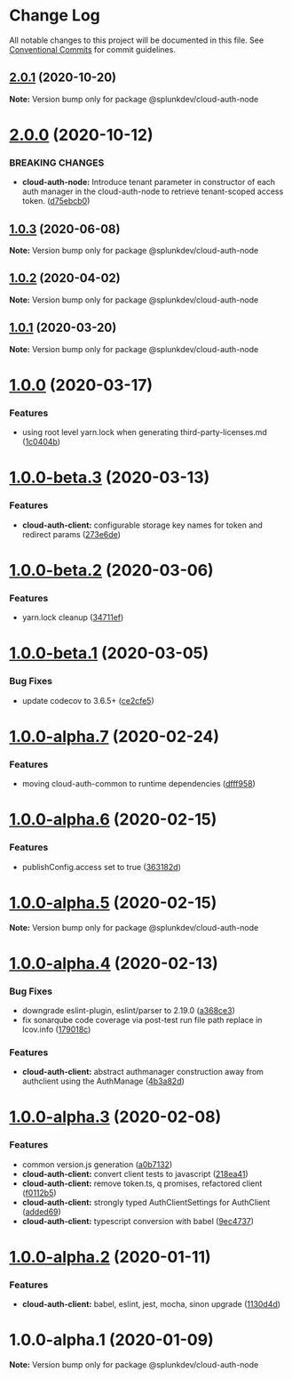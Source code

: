 # Change Log

All notable changes to this project will be documented in this file.
See [Conventional Commits](https://conventionalcommits.org) for commit guidelines.

## [2.0.1](https://github.com/splunk/splunk-cloud-auth-js/compare/@splunkdev/cloud-auth-node@2.0.0...@splunkdev/cloud-auth-node@2.0.1) (2020-10-20)

**Note:** Version bump only for package @splunkdev/cloud-auth-node





# [2.0.0](https://github.com/splunk/splunk-cloud-auth-js/compare/@splunkdev/cloud-auth-node@1.0.3...@splunkdev/cloud-auth-node@2.0.0) (2020-10-12)

### BREAKING CHANGES

* **cloud-auth-node:** Introduce tenant parameter in constructor of each auth manager in the cloud-auth-node to retrieve tenant-scoped access token. ([d75ebcb0](https://github.com/splunk/splunk-cloud-auth-js/commit/d75ebcb056e7d323d9a841c15a086cc0f5a82c30))





## [1.0.3](https://github.com/splunk/splunk-cloud-auth-js/compare/@splunkdev/cloud-auth-node@1.0.2...@splunkdev/cloud-auth-node@1.0.3) (2020-06-08)

**Note:** Version bump only for package @splunkdev/cloud-auth-node





## [1.0.2](https://github.com/splunk/splunk-cloud-auth-js/compare/@splunkdev/cloud-auth-node@1.0.1...@splunkdev/cloud-auth-node@1.0.2) (2020-04-02)

**Note:** Version bump only for package @splunkdev/cloud-auth-node





## [1.0.1](https://github.com/splunk/splunk-cloud-auth-js/compare/@splunkdev/cloud-auth-node@1.0.0...@splunkdev/cloud-auth-node@1.0.1) (2020-03-20)

**Note:** Version bump only for package @splunkdev/cloud-auth-node





# [1.0.0](https://github.com/splunk/splunk-cloud-auth-js/compare/@splunkdev/cloud-auth-node@1.0.0-beta.3...@splunkdev/cloud-auth-node@1.0.0) (2020-03-17)


### Features

* using root level yarn.lock when generating third-party-licenses.md ([1c0404b](https://github.com/splunk/splunk-cloud-auth-js/commit/1c0404b791bc1e0a39917389a2d5023e06ff2409))





# [1.0.0-beta.3](https://github.com/splunk/splunk-cloud-auth-js/compare/@splunkdev/cloud-auth-node@1.0.0-beta.2...@splunkdev/cloud-auth-node@1.0.0-beta.3) (2020-03-13)


### Features

* **cloud-auth-client:** configurable storage key names for token and redirect params ([273e6de](https://github.com/splunk/splunk-cloud-auth-js/commit/273e6dede512137f2de5ebe6cabb4312819ddbde))





# [1.0.0-beta.2](https://github.com/splunk/splunk-cloud-auth-js/compare/@splunkdev/cloud-auth-node@1.0.0-beta.1...@splunkdev/cloud-auth-node@1.0.0-beta.2) (2020-03-06)


### Features

* yarn.lock cleanup ([34711ef](https://github.com/splunk/splunk-cloud-auth-js/commit/34711efcca95a9db49fa912787902a9bbf902ffc))





# [1.0.0-beta.1](https://github.com/splunk/splunk-cloud-auth-js/compare/@splunkdev/cloud-auth-node@1.0.0-alpha.7...@splunkdev/cloud-auth-node@1.0.0-beta.1) (2020-03-05)


### Bug Fixes

* update codecov to 3.6.5+ ([ce2cfe5](https://github.com/splunk/splunk-cloud-auth-js/commit/ce2cfe583d0d8df565beb8386d5ab8da87f7cf2a))





# [1.0.0-alpha.7](https://github.com/splunk/splunk-cloud-auth-js/compare/@splunkdev/cloud-auth-node@1.0.0-alpha.6...@splunkdev/cloud-auth-node@1.0.0-alpha.7) (2020-02-24)


### Features

* moving cloud-auth-common to runtime dependencies ([dfff958](https://github.com/splunk/splunk-cloud-auth-js/commits/dfff95866392501f048237f421643f2a8520732c))





# [1.0.0-alpha.6](https://github.com/splunk/splunk-cloud-auth-js/compare/@splunkdev/cloud-auth-node@1.0.0-alpha.5...@splunkdev/cloud-auth-node@1.0.0-alpha.6) (2020-02-15)


### Features

* publishConfig.access set to true ([363182d](https://github.com/splunk/splunk-cloud-auth-js/commits/363182dfba20aa441cb93076657f1596c3eaacec))





# [1.0.0-alpha.5](https://github.com/splunk/splunk-cloud-auth-js/compare/@splunkdev/cloud-auth-node@1.0.0-alpha.4...@splunkdev/cloud-auth-node@1.0.0-alpha.5) (2020-02-15)

**Note:** Version bump only for package @splunkdev/cloud-auth-node





# [1.0.0-alpha.4](https://github.com/splunk/splunk-cloud-auth-js/compare/@splunkdev/cloud-auth-node@1.0.0-alpha.3...@splunkdev/cloud-auth-node@1.0.0-alpha.4) (2020-02-13)


### Bug Fixes

* downgrade eslint-plugin, eslint/parser to 2.19.0 ([a368ce3](https://github.com/splunk/splunk-cloud-auth-js/commits/a368ce3ed4c8b2db97118832c477a3a4a7832b73))
* fix sonarqube code coverage via post-test run file path replace in lcov.info ([179018c](https://github.com/splunk/splunk-cloud-auth-js/commits/179018ca0d2c01bddd167de22f72e524a05a7e91))


### Features

* **cloud-auth-client:** abstract authmanager construction away from authclient using the AuthManage ([4b3a82d](https://github.com/splunk/splunk-cloud-auth-js/commits/4b3a82d0c9fe017ed8066f9f0e20eb4f9fa5f8a0))





# [1.0.0-alpha.3](https://github.com/splunk/splunk-cloud-auth-js/compare/@splunkdev/cloud-auth-node@1.0.0-alpha.2...@splunkdev/cloud-auth-node@1.0.0-alpha.3) (2020-02-08)


### Features

* common version.js generation ([a0b7132](https://github.com/splunk/splunk-cloud-auth-js/commits/a0b7132c1ef5fa02d852195d1476c03dea8eb92e))
* **cloud-auth-client:** convert client tests to javascript ([218ea41](https://github.com/splunk/splunk-cloud-auth-js/commits/218ea41cdc51e8c2a6a8c483c2c0a1a2c251d75a))
* **cloud-auth-client:** remove token.ts, q promises, refactored client ([f0112b5](https://github.com/splunk/splunk-cloud-auth-js/commits/f0112b58fec0dd5101828aee27893c413d785ff5))
* **cloud-auth-client:** strongly typed AuthClientSettings for AuthClient ([added69](https://github.com/splunk/splunk-cloud-auth-js/commits/added6973e2d95297de32d0cfd716af9da45458a))
* **cloud-auth-client:** typescript conversion with babel ([9ec4737](https://github.com/splunk/splunk-cloud-auth-js/commits/9ec47374028295c3cc2f870f2606f3bba955e3a3))





# [1.0.0-alpha.2](https://github.com/splunk/splunk-cloud-auth-js/compare/@splunkdev/cloud-auth-node@1.0.0-alpha.1...@splunkdev/cloud-auth-node@1.0.0-alpha.2) (2020-01-11)


### Features

* **cloud-auth-client:** babel, eslint, jest, mocha, sinon upgrade ([1130d4d](https://github.com/splunk/splunk-cloud-auth-js/commits/1130d4de78c7fb4b217cb184ee77625fe3e6db0c))





# 1.0.0-alpha.1 (2020-01-09)

**Note:** Version bump only for package @splunkdev/cloud-auth-node
